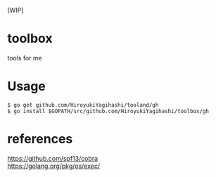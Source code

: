 [WIP]
# toolbox
tools for me

# Usage
```
$ go get github.com/HiroyukiYagihashi/tooland/gh
$ go install $GOPATH/src/github.com/HiroyukiYagihashi/toolbox/gh
```

# references
https://github.com/spf13/cobra  
https://golang.org/pkg/os/exec/
